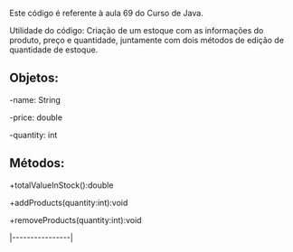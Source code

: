 Este código é referente à aula 69 do Curso de Java.

Utilidade do código: Criação de um estoque com as informações do produto, preço e quantidade, juntamente com dois métodos de edição de quantidade de estoque.

## Objetos:
-name: String

-price: double

-quantity: int

## Métodos:
+totalValueInStock():double

+addProducts(quantity:int):void

+removeProducts(quantity:int):void

|----------------|
